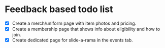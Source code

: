# Feedback based todo list
- [x] Create a merch/uniform page with item photos and pricing.
- [x] Create a membership page that shows info about eligibility and how to join.
- [x] Create dedicated page for slide-a-rama in the events tab.